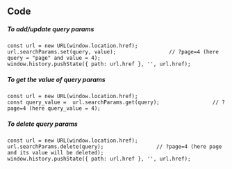 
## Code


##### To add/update query params
```
const url = new URL(window.location.href);
url.searchParams.set(query, value);                 // ?page=4 (here query = "page" and value = 4);
window.history.pushState({ path: url.href }, '', url.href);

```


##### To get the value of query params
```
const url = new URL(window.location.href);
const query_value =  url.searchParams.get(query);                 // ?page=4 (here query_value = 4);

```


##### To delete query params
```
const url = new URL(window.location.href);
url.searchParams.delete(query);                 // ?page=4 (here page and its value will be deleted);
window.history.pushState({ path: url.href }, '', url.href);

```
